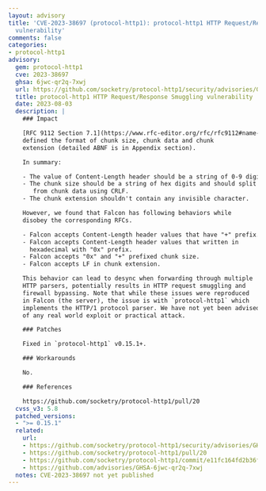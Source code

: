 ```yaml
---
layout: advisory
title: 'CVE-2023-38697 (protocol-http1): protocol-http1 HTTP Request/Response Smuggling
  vulnerability'
comments: false
categories:
- protocol-http1
advisory:
  gem: protocol-http1
  cve: 2023-38697
  ghsa: 6jwc-qr2q-7xwj
  url: https://github.com/socketry/protocol-http1/security/advisories/GHSA-6jwc-qr2q-7xwj
  title: protocol-http1 HTTP Request/Response Smuggling vulnerability
  date: 2023-08-03
  description: |
    ### Impact

    [RFC 9112 Section 7.1](https://www.rfc-editor.org/rfc/rfc9112#name-chunked-transfer-coding)
    defined the format of chunk size, chunk data and chunk
    extension (detailed ABNF is in Appendix section).

    In summary:

    - The value of Content-Length header should be a string of 0-9 digits.
    - The chunk size should be a string of hex digits and should split
       from chunk data using CRLF.
    - The chunk extension shouldn't contain any invisible character.

    However, we found that Falcon has following behaviors while
    disobey the corresponding RFCs.

    - Falcon accepts Content-Length header values that have "+" prefix.
    - Falcon accepts Content-Length header values that written in
      hexadecimal with "0x" prefix.
    - Falcon accepts "0x" and "+" prefixed chunk size.
    - Falcon accepts LF in chunk extension.

    This behavior can lead to desync when forwarding through multiple
    HTTP parsers, potentially results in HTTP request smuggling and
    firewall bypassing. Note that while these issues were reproduced
    in Falcon (the server), the issue is with `protocol-http1` which
    implements the HTTP/1 protocol parser. We have not yet been advised
    of any real world exploit or practical attack.

    ### Patches

    Fixed in `protocol-http1` v0.15.1+.

    ### Workarounds

    No.

    ### References

    https://github.com/socketry/protocol-http1/pull/20
  cvss_v3: 5.8
  patched_versions:
  - ">= 0.15.1"
  related:
    url:
    - https://github.com/socketry/protocol-http1/security/advisories/GHSA-6jwc-qr2q-7xwj
    - https://github.com/socketry/protocol-http1/pull/20
    - https://github.com/socketry/protocol-http1/commit/e11fc164fd2b36f7b7e785e69fa8859eb06bcedd
    - https://github.com/advisories/GHSA-6jwc-qr2q-7xwj
  notes: CVE-2023-38697 not yet published
---
```


